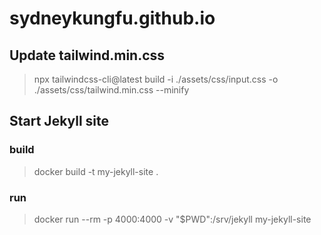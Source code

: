 # sydneykungfu.github.io

## Update tailwind.min.css

> npx tailwindcss-cli@latest build -i ./assets/css/input.css -o ./assets/css/tailwind.min.css --minify

## Start Jekyll site

### build 

> docker build -t my-jekyll-site .


### run 

> docker run --rm -p 4000:4000 -v "$PWD":/srv/jekyll my-jekyll-site